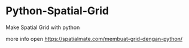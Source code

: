 # Python-Spatial-Grid
Make Spatial Grid with python

more info open https://spatialmate.com/membuat-grid-dengan-python/
